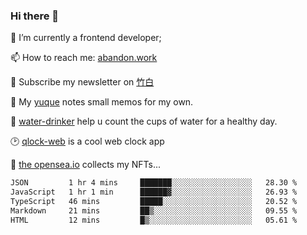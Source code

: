 ### Hi there 👋

<!--
**Alfxjx/Alfxjx** is a ✨ _special_ ✨ repository because its `README.md` (this file) appears on your GitHub profile.

Here are some ideas to get you started:

- 🔭 I’m currently working on ...
- 🌱 I’m currently learning ...
- 👯 I’m looking to collaborate on ...
- 🤔 I’m looking for help with ...
- 💬 Ask me about ...
- 📫 How to reach me: ...
- 😄 Pronouns: ...
- ⚡ Fun fact: ...
-->
🔭  I’m currently a frontend developer;

📫  How to reach me: [abandon.work](https://www.abandon.work/)

🎉  Subscribe my newsletter on [竹白](https://alfxjx.zhubai.love/)

🌱  My [yuque](https://www.yuque.com/alfxjx) notes small memos for my own.

🥤  [water-drinker](https://weldingboys.vercel.app/water) help u count the cups of water for a healthy day.

🕑  [qlock-web](https://qlock-web.vercel.app) is a cool web clock app

🌊  [the opensea.io](https://opensea.io/assets/0x495f947276749ce646f68ac8c248420045cb7b5e/29433830147332339639115006737701029562687338063458078299874716625823015632897) collects my NFTs...

<!--START_SECTION:waka-->

```txt
JSON         1 hr 4 mins     ███████░░░░░░░░░░░░░░░░░░   28.30 %
JavaScript   1 hr 1 min      ██████▓░░░░░░░░░░░░░░░░░░   26.93 %
TypeScript   46 mins         █████░░░░░░░░░░░░░░░░░░░░   20.52 %
Markdown     21 mins         ██▒░░░░░░░░░░░░░░░░░░░░░░   09.55 %
HTML         12 mins         █▒░░░░░░░░░░░░░░░░░░░░░░░   05.61 %
```

<!--END_SECTION:waka-->

